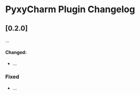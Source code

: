 <!-- Keep a Changelog guide -> https://keepachangelog.com -->
<!-- See https://github.com/JetBrains/gradle-changelog-plugin -->

# PyxyCharm Plugin Changelog

## [0.2.0]
...

#### Changed:
- ...

### Fixed
- ...
